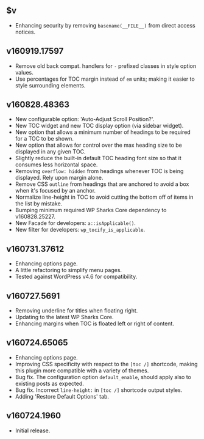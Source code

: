 ## $v

- Enhancing security by removing `basename(__FILE__)` from direct access notices.

## v160919.17597

- Remove old back compat. handlers for `-` prefixed classes in style option values.
- Use percentages for TOC margin instead of `em` units; making it easier to style surrounding elements.

## v160828.48363

- New configurable option: 'Auto-Adjust Scroll Position?'.
- New TOC widget and new TOC display option (via sidebar widget).
- New option that allows a minimum number of headings to be required for a TOC to be shown.
- New option that allows for control over the max heading size to be displayed in any given TOC.
- Slightly reduce the built-in default TOC heading font size so that it consumes less horizontal space.
- Removing `overflow: hidden` from headings whenever TOC is being displayed. Rely upon margin alone.
- Remove CSS `outline` from headings that are anchored to avoid a box when it's focused by an anchor.
- Normalize line-height in TOC to avoid cutting the bottom off of items in the list by mistake.
- Bumping minimum required WP Sharks Core dependency to v160828.25227.
- New Facade for developers: `a::isApplicable()`.
- New filter for developers: `wp_tocify_is_applicable`.

## v160731.37612

- Enhancing options page.
- A little refactoring to simplify menu pages.
- Tested against WordPress v4.6 for compatibility.

## v160727.5691

- Removing underline for titles when floating right.
- Updating to the latest WP Sharks Core.
- Enhancing margins when TOC is floated left or right of content.

## v160724.65065

- Enhancing options page.
- Improving CSS specificity with respect to the `[toc /]` shortcode, making this plugin more compatible with a variety of themes.
- Bug fix. The configuration option `default_enable`, should apply also to existing posts as expected.
- Bug fix. Incorrect `line-height:` in `[toc /]` shortcode output styles.
- Adding 'Restore Default Options' tab.

## v160724.1960

- Initial release.
